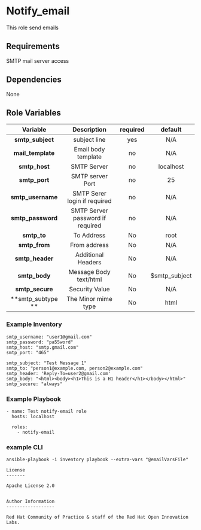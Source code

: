 Notify_email
=========

This role send emails

## Requirements
SMTP mail server access

## Dependencies
None

## Role Variables

| Variable        | Description      | required |default                     |
|:---------------:|:-----------:|:-----------:|:---------------:|
|**smtp_subject**| subject line | yes| N/A
|**mail_template**| Email body template | no | N/A
|**smtp_host**| SMTP Server | no | localhost
|**smtp_port**| SMTP server Port| no|25
|**smtp_username**|SMTP Serer login if required| no |  N/A
|**smtp_password**|SMTP Server password if required| no| N/A
|**smtp_to**| To Address| No | root
|**smtp_from**|From address| No | N/A
|**smtp_header**|Additional Headers | No | N/A
|**smtp_body**| Message Body text/html | No | $smtp_subject
|**smtp_secure**|Security Value|No | N/A
|**smtp_subtype **|The Minor mime type|No|html

### Example Inventory
```
smtp_username: "user1@gmail.com"
smtp_password: "pa55word"
smtp_host: "smtp.gmail.com"
smtp_port: "465"

smtp_subject: "Test Message 1"
smtp_to: "person1@example.com, person2@example.com"
smtp_header: 'Reply-To=user2@gmail.com'
smtp_body: "<html><body><h1>This is a H1 header</h1></body></html>"
smtp_secure: "always"
```
### Example Playbook
```
- name: Test notify-email role
  hosts: localhost

  roles:
    - notify-email
```

### example CLI
```
ansible-playbook -i inventory playbook --extra-vars "@emailVarsFile"

License
-------

Apache License 2.0


Author Information
------------------

Red Hat Community of Practice & staff of the Red Hat Open Innovation Labs.

